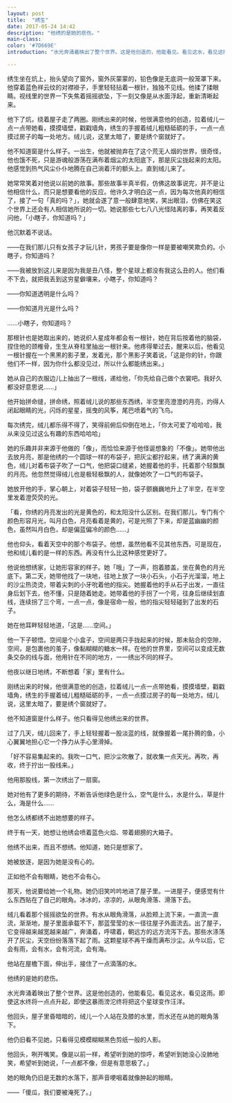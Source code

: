 ```yaml
---
layout: post
title:  "绣生"
date: 2017-05-24 14:42
description: "他绣的是她的悲伤。"
main-class: 
color: '#7D669E'
introduction: "水光奔涌着映出了整个世界。这是他创造的，他能看见。看见这水，看见这雨。即使这水终将一点点升起，即使这暴雨滂沱终将把这个星球变作汪洋。"

---
```




绣生坐在炕上，抬头望向了窗外，窗外灰蒙蒙的，铅色像是无底洞一般笼罩下来。他穿着蓝色祥云纹的对襟褂子，手里轻轻拈着一根针，独独不见线。他揉了揉眼睛。视线里的世界一下失焦着摇摇欲坠，下一刻又像是从水面浮起，重新清晰起来。

他下了炕，绕着屋子走了两圈。刚绣出来的时候，他很满意他的创造，拉着绒儿一点一点带她看，摸摸墙壁，戳戳墙角，绣生的手握着绒儿粗糙砥砺的手，一点一点摸过房子的每一处地方。绒儿说，这里太暗了，要是绣个窗就好了。

他不知道窗是什么样子。一出生，他就被抛弃在了这个荒无人烟的世界，很奇怪，他也饿不死，只是游魂般游荡在满布着烟尘的太阳底下，那是灰尘拢起来的太阳。他感觉到热气风尘仆仆地腾在自己淌着汗的额头上。直到绒儿来了。

她常常笑着对他说以前她的故事。那些故事半真半假，仿佛这故事说完，并不是让他相信什么，而只是想要看他的反应。他许久才明白这一点，因为每次他真的相信了，接了一句「真的吗？」，她就会遂了意一般肆意地笑，笑出眼泪，仿佛在笑这个世界上还会有人相信她所说的一切。她说那些七七八八光怪陆离的事，再笑着反问他，「小瞎子，你知道吗？」

他沉默着不说话。

——在我们那儿只有女孩子才玩儿针，男孩子要是像你一样是要被嘲笑欺负的。小瞎子，你知道吗？

——我被放到这儿来是因为我是丑八怪，整个星球上都没有我这么丑的人。他们看不下去，就把我丢到这穷星僻壤来，小瞎子，你知道吗？

——你知道透明是什么吗？

——你知道月光是什么吗？

……小瞎子，你知道吗？

那根针也是她取出来的，她说织人星成年都会有一根针，她在背后按着他的脑袋，捏住他的颈椎骨，生生从脊柱里抽出一根针来。他疼得晕过去，醒来以后，他看见一根针握在一个黑黑的影子里，发着光，那个黑影子笑着说，「这是你的针，你跟他们不一样，因为你什么都没见过，所以什么都能绣出来。」

她从自己的衣服边儿上抽出了一根线，递给他，「你先给自己做个衣裳吧。我好久都没好意思说……」



他开始拼命缝，拼命绣，照着绒儿说的那些东西绣，半空里亮澄澄的月亮，灼得人闭起眼睛的光，闪烁的星星，摇曳的风筝，尾巴喷着气的飞鸟。

每次绣完，绒儿都乐得不得了，笑得前俯后仰倒在地上，「你太可爱了哈哈哈，我从来没见过这么有趣的东西哈哈哈」

她的乐趣并非来源于他做的「像」，而恰恰来源于他怪诞想象的「不像」。她带他出去放月亮，那是他绣的一个圆球一样的布袋子，把灰尘都拧起来，绣了满满的黄色，绒儿对着布袋子吹了一口气，他把袋口缝紧，她握着他的手，托着那个轻飘飘的月亮。他忽然觉得绒儿也是极轻极飘的人，就像她吹了一口气的布袋子。

她放开他的手，掌心朝上，对着袋子轻轻一拍，袋子颤巍巍地升上了半空，在半空里发着澄荧荧的光。

「看，你绣的月亮发出的光是黄色的，和太阳没什么区别。在我们那儿，专门有个颜色形容月光，叫月白色，月亮看着是黄的，可是光照了下来，却是蓝幽幽的颜色，虽然叫月白色，却是偏蓝偏冷的颜色……」

他也仰头，看着天空中的那个布袋子。他想，虽然他看不见其他东西，可是现在，他和绒儿看的是一样的东西。再没有什么比这种感觉更好了。



他说他想绣家，让她形容家的样子。她「哦」了一声，抱着膝盖，坐在黄色的月光底下。第二天，她带他找了一块地，往地上放了一块小石头，小石子光溜溜，地上的沙尘热烫烫，带着尖刺的小牙吮着他的指尖。她握着他的手从石子出发，一直往身后划下去，他不懂，只是随着她走。她带着他的手拐了一个弯，往身后继续划直线，连续拐了三个弯，一点一点，像是宿命一般，他的指尖轻轻碰到了出发的石子。

她在他耳畔轻轻地道，「这是……空间。」

他一下子顿悟。空间是个小盒子，空间是两只手拢起来的时候，那未贴合的空隙，空间，是包裹他的茧子，像黏糊糊的糖水一样。在他的世界里，空间可以变成无数条交杂的线与面，他用针在不同的地方，一一绣出不同的样子。

他夜以继日地绣，不断想着「家」里有什么。

刚绣出来的时候，他很满意他的创造，拉着绒儿一点一点带她看，摸摸墙壁，戳戳墙角，绣生的手握着绒儿粗糙砥砺的手，一点一点摸过房子的每一处地方。绒儿说，这里太暗了，要是绣个窗就好了。

他不知道窗是什么样子。他只看得见他绣出来的世界。

过了几天，绒儿回来了，手上轻轻握着一股淡蓝的线，就像握着一尾扑腾的鱼，小心翼翼地担心它一个挣力从手心里滑掉。

「好不容易集起来的。我吹一口气，把沙尘吹散了，就收集一点天光。再吹，再收，终于拧出一股线来。」

他用那股线，第一次绣出了一扇窗。



她对他有了更多的期待，不断告诉他绿色是什么，空气是什么，水是什么，草是什么，海是什么……

他怎么绣都绣不出她想要的样子。

终于有一天，她想让他绣会喷着蓝色火焰、带着翅膀的大箱子。

他绣不出来，而且不想绣。他知道，她只是想家了。

她被放逐，是因为她是没有心的。

正如他不会有眼睛，她也不会有心。



那天，他说要给她一个礼物。她仍旧笑吟吟地进了屋子里。一进屋子，便感觉有什么东西贴在了自己的眼角。冰冰的，凉凉的，从眼角滑落、滑落下去。

绒儿看着那个摇摇欲坠的世界。有水从眼角滑落，从脸颊上流下来，一直流一直流，渐渐地，屋子里面承载不下，那蓝莹莹的水一径往屋子外面流去。出了屋子，它变得越来越宽越来越广，奔涌着，呼啸着，朝远方的远方流泻下去。那些水涤荡开了灰尘，天空纷纷落落下起了雨。这颗星球不再干燥而满布沙尘。从今以后，它会有雨，会有水，会有河流，会有海。

他站在屋檐下面，伸出手，接住了一点滴落的水。

他绣的是她的悲伤。

水光奔涌着映出了整个世界。这是他创造的，他能看见。看见这水，看见这雨。即使这水终将一点点升起，即使这暴雨滂沱终将把这个星球变作汪洋。

他回头，屋子里昏暗暗的，绒儿一个人站在及膝的水里，而水还在从她的眼角落下。

他仍旧看不见她，只看得见模模糊糊黑色剪纸一般的人影。

他回头，咧开嘴笑。像是以前一样，希望听到她的惊呼，希望听到她没心没肺地笑，希望听到她说，「一点都不像，但是有意思极了。」

她的眼角仍旧是无数的水落下，那声音哽咽着就像肿起的眼睛。

——「傻瓜，我们要被淹死了。」

